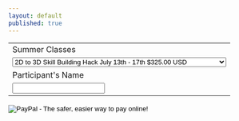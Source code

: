 ```yaml
---
layout: default
published: true
---
```


<form target="paypal" action="https://www.paypal.com/cgi-bin/webscr" method="post">
<input type="hidden" name="cmd" value="_s-xclick">
<input type="hidden" name="hosted_button_id" value="Q7CFDZD2QJ27N">
<table>
<tr><td><input type="hidden" name="on0" value="Summer Classes">Summer Classes</td></tr><tr><td><select name="os0">
	<option value="2D to 3D Skill Building Hack July 13th - 17th">2D to 3D Skill Building Hack July 13th - 17th $325.00 USD</option>
	<option value="Harry Potter Hack July 20th - 24th">Harry Potter Hack July 20th - 24th $325.00 USD</option>
	<option value="Rainbow Day Camp Partnership Hack July 27th - 31st">Rainbow Day Camp Partnership Hack: July 27th - 31st $325.00 USD</option>
	<option value="Hackerling Circuit Hack August 3rd - 7th">Hackerling Circuit Hack: August 3rd - 7th $375.00 USD</option>
	<option value="CH Educator Workshop June 15th - 17th">CH Educator Workshop: June 15th - 17th $30.00 USD</option>
	<option value="CH Educator Workshop June 29th - July 1st">CH Educator Workshop: June 29th - July 1st $30.00 USD</option>
</select> </td></tr>
<tr><td><input type="hidden" name="on1" value="Participant's Name">Participant's Name</td></tr><tr><td><input type="text" name="os1" maxlength="200"></td></tr>
</table>
<input type="hidden" name="currency_code" value="USD">
<input type="image" src="https://www.paypalobjects.com/en_US/i/btn/btn_cart_LG.gif" border="0" name="submit" alt="PayPal - The safer, easier way to pay online!">
<img alt="" border="0" src="https://www.paypalobjects.com/en_US/i/scr/pixel.gif" width="1" height="1">
</form>
